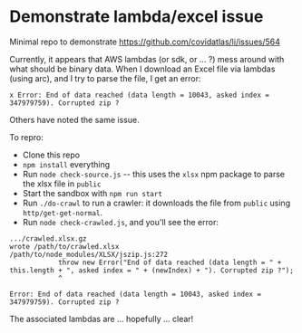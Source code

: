 # Demonstrate lambda/excel issue

Minimal repo to demonstrate https://github.com/covidatlas/li/issues/564


Currently, it appears that AWS lambdas (or sdk, or ... ?) mess around
with what should be binary data.  When I download an Excel file via lambdas (using arc), and I try to parse the file, I get an error:

```
x Error: End of data reached (data length = 10043, asked index = 347979759). Corrupted zip ?
```

Others have noted the same issue.


To repro:

* Clone this repo
* `npm install` everything
* Run `node check-source.js` -- this uses the `xlsx` npm package to parse the xlsx file in `public`
* Start the sandbox with `npm run start`
* Run `./do-crawl` to run a crawler: it downloads the file from `public` using `http/get-get-normal`.
* Run `node check-crawled.js`, and you'll see the error:

```
.../crawled.xlsx.gz
wrote /path/to/crawled.xlsx
/path/to/node_modules/XLSX/jszip.js:272
            throw new Error("End of data reached (data length = " + this.length + ", asked index = " + (newIndex) + "). Corrupted zip ?");
            ^

Error: End of data reached (data length = 10043, asked index = 347979759). Corrupted zip ?
```

The associated lambdas are ... hopefully ... clear!